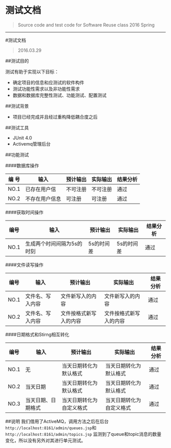 # 测试文档



> Source code and test code for Software Reuse class 2016 Spring

***



#测试文档


>2016.03.29

##测试目的

测试有助于实现以下目标：

- 确定项目的信息和应测试的软件构件
- 测试功能性需求以及非功能性需求
- 数据和数据库完整性测试、功能测试、配置测试


##测试背景

- 项目已经完成并且经过重构降低耦合度之后

##测试工具

- JUnit 4.0
- Activemq管理后台


##功能测试

####数据库操作
    

| 编 号| 输入 | 预计输出 | 实际输出 | 结果分析 |
|----|----|--------|--------|--------| 
|NO.1|已存在用户信|不可注册|不可注册|通过|
|NO.2|不存在用户信息|可注册|可注册|通过|

####获取时间操作

|编号|输入|预计输出|实际输出|结果分析|
|----|----|--------|--------|--------| 
|NO.1|生成两个时间间隔为5s的时刻|5s的时间差|5s的时间差|通过|



####文件读写操作

|编号|输入|预计输出|实际输出|结果分析|
|----|----|--------|--------|--------| 
|NO.1|文件名、写入内容|文件新写入的内容|文件新写入的内容|通过|
|NO.2|文件名、写入内容|文件按格式新写入的内容|文件按格式新写入的内容|通过|


####日期格式和Stirng相互转化

|编号|输入|预计输出|实际输出|结果分析|
|----|----|--------|--------|--------| 
|NO.1|无|当天日期转化为默认格式|当天日期转化为默认格式|通过|
|NO.2|当天日期|当天日期转化为默认格式|当天日期转化为默认格式|通过|
|NO.3|当天日期、日期格式|当天日期转化为自定义格式|当天日期转化为自定义格式|通过|

##说明
 我们借用了ActiveMQ，调用方法之后在后台``http://localhost:8161/admin/queues.jsp``和 ``http://localhost:8161/admin/topics.jsp`` 监测到了queue和topic消息的数量变化，所以没有另外对其进行单元测试。

